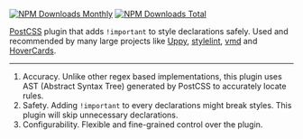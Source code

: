 [![NPM Downloads Monthly][img-dm]][npm]
[![NPM Downloads Total][img-dt]][npm]

[img-dt]: https://img.shields.io/npm/dt/postcss-safe-important.svg?maxAge=3600
[img-dm]: https://img.shields.io/npm/dm/postcss-safe-important.svg?maxAge=3600
[npm]: https://www.npmjs.com/package/postcss-safe-important

[PostCSS](https://github.com/postcss/postcss) plugin that adds `!important` to style declarations safely. Used and recommended by many large projects like [Uppy](https://github.com/transloadit/uppy), [stylelint](https://stylelint.io/user-guide/rules/declaration-no-important/), [vmd](https://github.com/yoshuawuyts/vmd) and [HoverCards](https://github.com/kogg/hovercards).

<hr class="read-more" />

1. Accuracy. Unlike other regex based implementations, this plugin uses AST (Abstract Syntax Tree) generated by PostCSS to accurately locate rules.
2. Safety. Adding `!important` to every declarations might break styles. This plugin will skip unnecessary declarations.
3. Configurability. Flexible and fine-grained control over the plugin.
